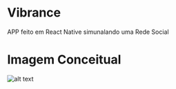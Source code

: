 # Vibrance
APP feito em React Native simunalando uma Rede Social

# Imagem Conceitual
![alt text](https://cdn.dribbble.com/users/495042/screenshots/2094230/attachments/377517/iOS-UI-Kit-preview.png)
